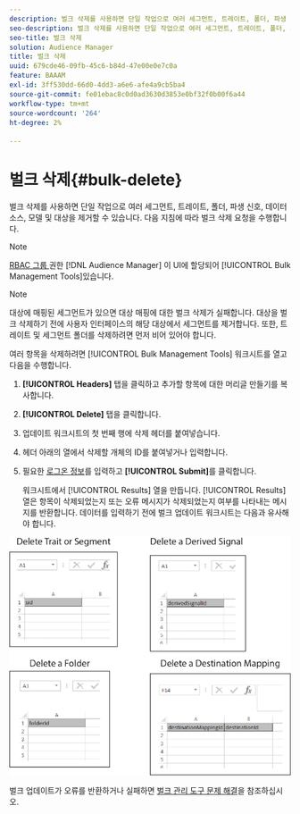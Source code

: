 ```yaml
---
description: 벌크 삭제를 사용하면 단일 작업으로 여러 세그먼트, 트레이트, 폴더, 파생 신호, 데이터 소스, 모델 및 대상을 제거할 수 있습니다. 다음 지침에 따라 벌크 삭제 요청을 수행합니다.
seo-description: 벌크 삭제를 사용하면 단일 작업으로 여러 세그먼트, 트레이트, 폴더, 파생 신호, 데이터 소스, 모델 및 대상을 제거할 수 있습니다. 다음 지침에 따라 벌크 삭제 요청을 수행합니다.
seo-title: 벌크 삭제
solution: Audience Manager
title: 벌크 삭제
uuid: 679cde46-09fb-45c6-b84d-47e00e0e7c0a
feature: BAAAM
exl-id: 3ff530dd-66d0-4dd3-a6e6-afe4a9cb5ba4
source-git-commit: fe01ebac8c0d0ad3630d3853e0bf32f0b00f6a44
workflow-type: tm+mt
source-wordcount: '264'
ht-degree: 2%

---
```


# 벌크 삭제{#bulk-delete}

벌크 삭제를 사용하면 단일 작업으로 여러 세그먼트, 트레이트, 폴더, 파생 신호, 데이터 소스, 모델 및 대상을 제거할 수 있습니다. 다음 지침에 따라 벌크 삭제 요청을 수행합니다.

<!-- 

<p>t_bulk_delete.xml </p>

 -->

>[!NOTE]
>
>[RBAC 그룹 ](../../features/administration/administration-overview.md) 권한 [!DNL Audience Manager] 이 UI에 할당되어  [!UICONTROL Bulk Management Tools]있습니다.

>[!NOTE]
>
>대상에 매핑된 세그먼트가 있으면 대상 매핑에 대한 벌크 삭제가 실패합니다. 대상을 벌크 삭제하기 전에 사용자 인터페이스의 해당 대상에서 세그먼트를 제거합니다. 또한, 트레이트 및 세그먼트 폴더를 삭제하려면 먼저 비어 있어야 합니다.

여러 항목을 삭제하려면 [!UICONTROL Bulk Management Tools] 워크시트를 열고 다음을 수행합니다.

1. **[!UICONTROL Headers]** 탭을 클릭하고 추가할 항목에 대한 머리글 만들기를 복사합니다.
2. **[!UICONTROL Delete]** 탭을 클릭합니다.
3. 업데이트 워크시트의 첫 번째 행에 삭제 헤더를 붙여넣습니다.
4. 헤더 아래의 열에서 삭제할 개체의 ID를 붙여넣거나 입력합니다.
5. 필요한 [로그온 정보](../../reference/bulk-management-tools/bulk-management-intro.md#auth-reqs)를 입력하고 **[!UICONTROL Submit]**&#x200B;를 클릭합니다.

   워크시트에서 [!UICONTROL Results] 열을 만듭니다. [!UICONTROL Results] 열은 항목이 삭제되었는지 또는 오류 메시지가 삭제되었는지 여부를 나타내는 메시지를 반환합니다.
데이터를 입력하기 전에 벌크 업데이트 워크시트는 다음과 유사해야 합니다.

![](assets/delete.png)

벌크 업데이트가 오류를 반환하거나 실패하면 [벌크 관리 도구 문제 해결](../../reference/bulk-management-tools/bulk-troubleshooting.md)을 참조하십시오.
